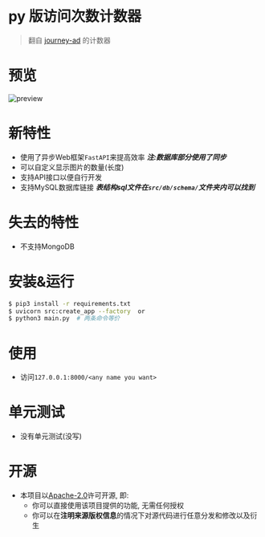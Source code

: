 # py 版访问次数计数器

> 翻自 [journey-ad](https://github.com/journey-ad/Moe-counter) 的计数器

# 预览

![preview](https://counter.rtst.tech)

# 新特性

* 使用了异步Web框架`FastAPI`来提高效率 ***注:数据库部分使用了同步***
* 可以自定义显示图片的数量(长度)
* 支持API接口以便自行开发
* 支持MySQL数据库链接  ***表结构sql文件在`src/db/schema/`文件夹内可以找到***

# 失去的特性

* 不支持MongoDB

# 安装&运行

```bash
$ pip3 install -r requirements.txt
$ uvicorn src:create_app --factory  or 
$ python3 main.py  # 两条命令等价
```

# 使用

* 访问`127.0.0.1:8000/<any name you want>`

# 单元测试

* 没有单元测试(没写)

# 开源

- 本项目以[Apache-2.0](./LICENSE)许可开源, 即:
    - 你可以直接使用该项目提供的功能, 无需任何授权
    - 你可以在**注明来源版权信息**的情况下对源代码进行任意分发和修改以及衍生